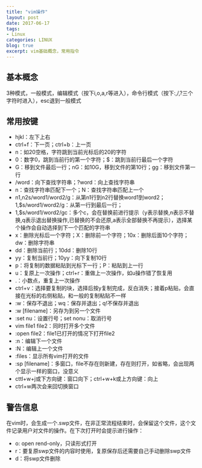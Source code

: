 ```yaml
---
title: "vim操作"
layout: post
date: 2017-06-17
tags:
- Linux
categories: LINUX
blog: true
excerpt: vim基础概念，常用指令
---
```


## 基本概念

3种模式，一般模式，编辑模式（按下i,o,a,r等进入），命令行模式（按下:,/,?三个字符时进入），esc退到一般模式

## 常用按键

- hjkl：左下上右
- ctrl+f：下一页；ctrl+b：上一页
- n<space>：如20空格，字符跳到当前光标后的20的字符
- 0：数字0，跳到当前行的第一个字符；$：跳到当前行最后一个字符
- G：移到文件最后一行；nG：如10G，移到文件的第10行；gg：移到文件第一行
- /word：向下查找字符串；?word：向上查找字符串
- n：查找字符串匹配下一个；N：查找字符串匹配上一个
- n1,n2s/word1/word2/g：从第n1行到n2行替换word1到word2；1,$s/word1/word2/g：从第一行到最后一行；
- 1,$s/word1/word2/gc：多个c，会在替换前进行提示（y表示替换,n表示不替换,q表示退出替换操作,已替换的不会还原,a表示全部替换不再提示），选择某个操作会自动选择到下一个匹配的字符串
- x：删除光标后一个字符；X：删除前一个字符；10x：删除后面10个字符；dw：删除字符串
- dd：删除当前行；10dd：删除10行
- yy：复制当前行；10yy：向下复制10行
- p：将复制的数据粘贴到光标下一行；P：粘贴到上一行
- u：复原上一次操作；ctrl+r：重做上一次操作，如u操作错了恢复用
- .：小数点，重复上一次操作
- ctrl+v：选择要复制的块，选择后按y复制完成，反白消失；接着p粘贴，会直接在光标的右侧粘贴，和一般的复制粘贴不一样                                                                     
- :w：保存不退出；wq：保存并退出；q!不保存并退出
- :w [filename]：另存为到另一个文件
- :set nu：设置行号；set nonu：取消行号
- vim file1 file2：同时打开多个文件
- :open file2：file1已打开的情况下打开file2
- :n：编辑下一个文件
- :N：编辑上一个文件
- :files：显示所有vim打开的文件
- :sp [filename]：多窗口，file不存在则新建，存在则打开，如省略，会出现两个显示一样的窗口，没意义
- cttl+w+j或下方向键：窗口向下；ctrl+w+k或上方向键：向上
- ctrl+w两次会来回切换窗口


## 警告信息

在vim时，会生成一个.swp文件，在非正常流程结束时，会保留这个文件，这个文件记录用户对文件的操作。在下次打开时会提示进行操作：

- o: open rend-only，只读形式打开
- r：要复原swp文件的内容时使用，复原保存后还需要自己手动删除swp文件
- d：将swp文件删除
